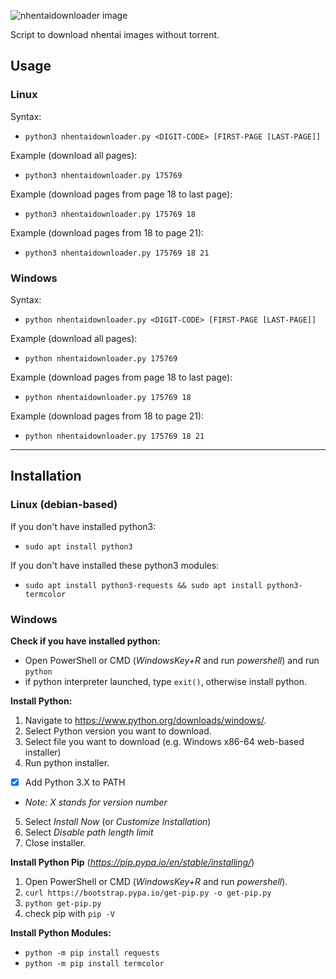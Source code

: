 ![nhentaidownloader image](screenshots/nhentaidownloader.png)

Script to download nhentai images without torrent.
## Usage
### Linux
Syntax:
- `python3 nhentaidownloader.py <DIGIT-CODE> [FIRST-PAGE [LAST-PAGE]]`

Example (download all pages):
- `python3 nhentaidownloader.py 175769`

Example (download pages from page 18 to last page):
- `python3 nhentaidownloader.py 175769 18`

Example (download pages from 18 to page 21):
- `python3 nhentaidownloader.py 175769 18 21`
### Windows
Syntax:
- `python nhentaidownloader.py <DIGIT-CODE> [FIRST-PAGE [LAST-PAGE]]`

Example (download all pages):
- `python nhentaidownloader.py 175769`

Example (download pages from page 18 to last page):
- `python nhentaidownloader.py 175769 18`

Example (download pages from 18 to page 21):
- `python nhentaidownloader.py 175769 18 21`
---
## Installation
### Linux (debian-based)
If you don't have installed python3:
- `sudo apt install python3`

If you don't have installed these python3 modules:
- `sudo apt install python3-requests && sudo apt install python3-termcolor`

### Windows
**Check if you have installed python:**
- Open PowerShell or CMD (*WindowsKey+R* and run *powershell*) and run `python`
- if python interpreter launched, type `exit()`, otherwise install python.

**Install Python:**
1. Navigate to https://www.python.org/downloads/windows/.
2. Select Python version you want to download.
3. Select file you want to download (e.g. Windows x86-64 web-based installer)
4. Run python installer.
- [x] Add Python 3.X to PATH
- *Note: X stands for version number*
5. Select *Install Now* (or *Customize Installation*)
6. Select *Disable path length limit*
7. Close installer.

**Install Python Pip** (*https://pip.pypa.io/en/stable/installing/*)
1. Open PowerShell or CMD (*WindowsKey+R* and run *powershell*).
2. `curl https://bootstrap.pypa.io/get-pip.py -o get-pip.py`
3. `python get-pip.py`
4. check pip with `pip -V`

**Install Python Modules:**
- `python -m pip install requests`
- `python -m pip install termcolor`
